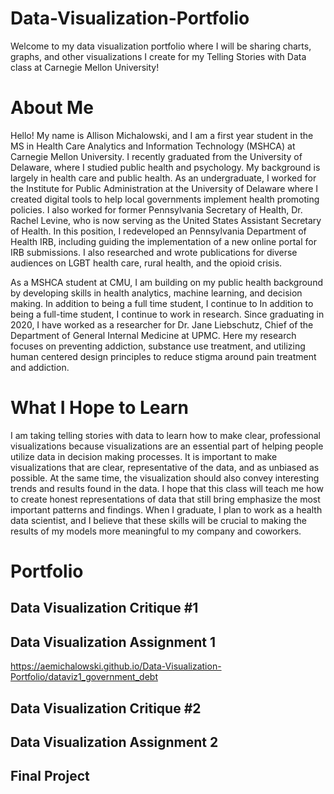 # Data-Visualization-Portfolio

Welcome to my data visualization portfolio where I will be sharing charts, graphs, and other visualizations I create for my Telling Stories with Data class at Carnegie Mellon University!

# About Me

Hello! My name is Allison Michalowski, and I am a first year student in the MS in Health Care Analytics and Information Technology (MSHCA) at Carnegie Mellon University. I recently graduated from the University of Delaware, where I studied public health and psychology. My background is largely in health care and public health. As an undergraduate, I worked for the Institute for Public Administration at the University of Delaware where I created digital tools to help local governments implement health promoting policies. I also worked for former Pennsylvania Secretary of Health, Dr. Rachel Levine, who is now serving as the United States Assistant Secretary of Health. In this position, I redeveloped an Pennsylvania Department of Health IRB, including guiding the implementation of a new online portal for IRB submissions. I also researched and wrote publications for diverse audiences on LGBT health care, rural health, and the opioid crisis. 

As a MSHCA student at CMU, I am building on my public health background by developing skills in health analytics, machine learning, and decision making. In addition to being a full time student, I continue to In addition to being a full-time student, I continue to work in research. Since graduating in 2020, I have worked as a researcher for Dr. Jane Liebschutz, Chief of the Department of General Internal Medicine at UPMC. Here my research focuses on preventing addiction, substance use treatment, and utilizing human centered design principles to reduce stigma around pain treatment and addiction. 

# What I Hope to Learn

I am taking telling stories with data to learn how to make clear, professional visualizations because visualizations are an essential part of helping people utilize data in decision making processes. It is important to make visualizations that are clear, representative of the data, and as unbiased as possible. At the same time, the visualization should also convey interesting trends and results found in the data. I hope that this class will teach me how to create honest representations of data that still bring emphasize the most important patterns and findings. When I graduate, I plan to work as a health data scientist, and I believe that these skills will be crucial to making the results of my models more meaningful to my company and coworkers. 

# Portfolio

## Data Visualization Critique #1

## Data Visualization Assignment 1

https://aemichalowski.github.io/Data-Visualization-Portfolio/dataviz1_government_debt

## Data Visualization Critique #2

## Data Visualization Assignment 2

## Final Project
